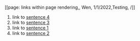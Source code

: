 [[page: links within page rendering,, Wen, 1/1/2022,Testing, /]]

1. link to [sentence 4](,3)
2. link to [sentence 3](,2)
3. link to [sentence 1](,0)
4. link to [sentence 2](,1)
